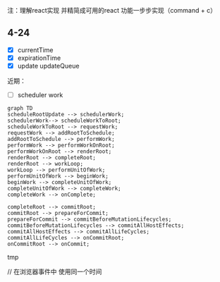 注：理解react实现 并精简成可用的react 功能一步步实现（command + c）

## 4-24
- [x] currentTime
- [x] expirationTime
- [x] update updateQueue

近期：

- [ ] scheduler work

```mermaid
graph TD
scheduleRootUpdate --> schedulerWork;
schedulerWork--> scheduleWorkToRoot;
scheduleWorkToRoot --> requestWork;
requestWork --> addRootToSchedule;
addRootToSchedule --> performWork;
performWork --> performWorkOnRoot;
performWorkOnRoot --> renderRoot;
renderRoot --> completeRoot;
renderRoot --> workLoop;
workLoop --> performUnitOfWork;
performUnitOfWork --> beginWork;
beginWork --> completeUnitOfWork;
completeUnitOfWork --> completeWork;
completeWork --> onComplete;

completeRoot --> commitRoot;
commitRoot --> prepareForCommit;
prepareForCommit --> commitBeforeMutationLifecycles;
commitBeforeMutationLifecycles --> commitAllHostEffects;
commitAllHostEffects --> commitAllLifeCycles;
commitAllLifeCycles --> onCommitRoot;
onCommitRoot --> onCommit;
```

tmp

// 在浏览器事件中 使用同一个时间